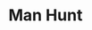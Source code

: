 ---
title: "Man Hunt"
year: 1941
rating: 2.5
stars: "★★½"
rewatched: false
permalink: "man-hunt"
watched_on: 2023-03-31
---
